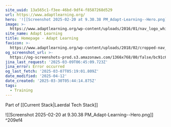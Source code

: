 ```yaml
---
site_uuid: 13a565c1-f3ee-46bd-9df4-f8587268d529
url: https://www.adaptlearning.org/
hero: '![[Screenshot 2025-02-20 at 9.30.38 PM_Adapt-Learning--Hero.png]]'
image: >-
  https://www.adaptlearning.org/wp-content/uploads/2016/01/nav_logo_white-alt-2-1.png
site_name: Adapt Learning
title: Homepage - Adapt Learning
favicon: >-
  https://www.adaptlearning.org/wp-content/uploads/2018/02/cropped-nav_logo_gold-192x192.png
og_screenshot_url: >-
  https://og-screenshots-prod.s3.amazonaws.com/1366x768/80/false/bc91c6c55e052a60cc203e20b9beb805f04d86c4ad49dedf9138d50e3cbe06ea.jpeg
jina_last_request: '2025-03-09T06:45:09.723Z'
jina_error: Error occurred
og_last_fetch: '2025-03-07T05:19:01.809Z'
date_modified: '2025-04-12'
date_created: '2025-03-30T05:44:14.875Z'
tags:
  - Training
---
```













Part of [[Current Stack|Laerdal Tech Stack]]

<span query="get(hero)"></span>![[Screenshot 2025-02-20 at 9.30.38 PM_Adapt-Learning--Hero.png]]<span type="end"></span> ^209ef4
